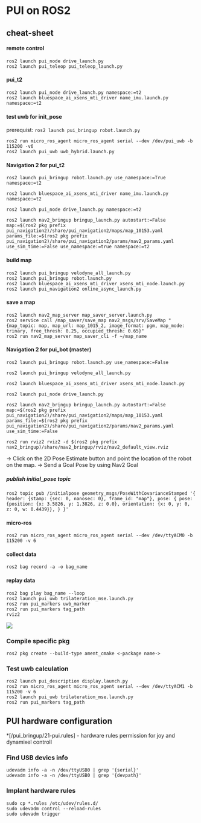 # PUI on ROS2

## cheat-sheet
#### remote control
```
ros2 launch pui_node drive_launch.py
ros2 launch pui_teleop pui_teleop_launch.py
```

#### pui_t2
```
ros2 launch pui_node drive_launch.py namespace:=t2
ros2 launch bluespace_ai_xsens_mti_driver name_imu.launch.py namespace:=t2
```

#### test uwb for init_pose
prerequist:
    ```ros2 launch pui_bringup robot.launch.py```
```
ros2 run micro_ros_agent micro_ros_agent serial --dev /dev/pui_uwb -b 115200 -v6
ros2 launch pui_uwb uwb_hybrid.launch.py
```

#### Navigation 2 for pui_t2
```
ros2 launch pui_bringup robot.launch.py use_namespace:=True namespace:=t2

ros2 launch bluespace_ai_xsens_mti_driver name_imu.launch.py namespace:=t2

ros2 launch pui_node drive_launch.py namespace:=t2

ros2 launch nav2_bringup bringup_launch.py autostart:=False map:=$(ros2 pkg prefix pui_navigation2)/share/pui_navigation2/maps/map_10153.yaml params_file:=$(ros2 pkg prefix pui_navigation2)/share/pui_navigation2/params/nav2_params.yaml use_sim_time:=False use_namespace:=true namespace:=t2

```

#### build map
```
ros2 launch pui_bringup velodyne_all_launch.py
ros2 launch pui_bringup robot.launch.py
ros2 launch bluespace_ai_xsens_mti_driver xsens_mti_node.launch.py
ros2 launch pui_navigation2 online_async_launch.py
```

#### save a map
```
ros2 launch nav2_map_server map_saver_server.launch.py 
ros2 service call /map_saver/save_map nav2_msgs/srv/SaveMap "{map_topic: map, map_url: map_1015_2, image_format: pgm, map_mode: trinary, free_thresh: 0.25, occupied_thresh: 0.65}"
ros2 run nav2_map_server map_saver_cli -f ~/map_name
```

#### Navigation 2 for pui_bot (master)
```
ros2 launch pui_bringup robot.launch.py use_namespace:=False

ros2 launch pui_bringup velodyne_all_launch.py

ros2 launch bluespace_ai_xsens_mti_driver xsens_mti_node.launch.py

ros2 launch pui_node drive_launch.py

ros2 launch nav2_bringup bringup_launch.py autostart:=False map:=$(ros2 pkg prefix pui_navigation2)/share/pui_navigation2/maps/map_10153.yaml params_file:=$(ros2 pkg prefix pui_navigation2)/share/pui_navigation2/params/nav2_params.yaml use_sim_time:=False

ros2 run rviz2 rviz2 -d $(ros2 pkg prefix nav2_bringup)/share/nav2_bringup/rviz/nav2_default_view.rviz
```

-> Click on the 2D Pose Estimate button and point the location of the robot on the map.
-> Send a Goal Pose by using Nav2 Goal

##### publish initial_pose topic 
```
ros2 topic pub /initialpose geometry_msgs/PoseWithCovarianceStamped '{ header: {stamp: {sec: 0, nanosec: 0}, frame_id: "map"}, pose: { pose: {position: {x: 3.5826, y: 1.3826, z: 0.0}, orientation: {x: 0, y: 0, z: 0, w: 0.4439}}, } }'
```

#### micro-ros
```
ros2 run micro_ros_agent micro_ros_agent serial --dev /dev/ttyACM0 -b 115200 -v 6
```

#### collect data
```
ros2 bag record -a -o bag_name
```

#### replay data
```
ros2 bag play bag_name --loop
ros2 launch pui_uwb trilateration_mse.launch.py
ros2 run pui_markers uwb_marker
ros2 run pui_markers tag_path 
rviz2
```


![](https://i.imgur.com/Au3jMkI.png)


### Compile specific pkg
```
ros2 pkg create --build-type ament_cmake <-package name->
```

### Test uwb calculation
```
ros2 launch pui_description display.launch.py
ros2 run micro_ros_agent micro_ros_agent serial --dev /dev/ttyACM1 -b 115200 -v 6
ros2 launch pui_uwb trilateration_mse.launch.py
ros2 run pui_markers tag_path
```

## PUI hardware configuration
*[/pui_bringup/21-pui.rules] - hardware rules permission for joy and dynamixel controll

### Find USB devics info 
```
udevadm info -a -n /dev/ttyUSB0 | grep '{serial}'
udevadm info -a -n /dev/ttyUSB0 | grep '{devpath}'
```
### Implant hardware rules
```
sudo cp *.rules /etc/udev/rules.d/
sudo udevadm control --reload-rules
sudo udevadm trigger
```
